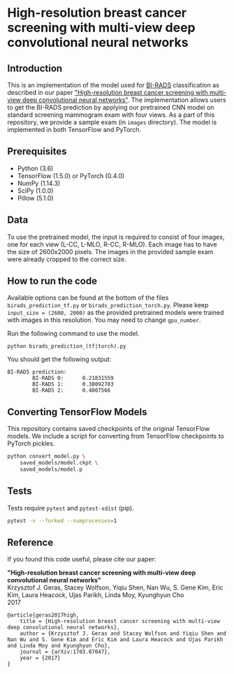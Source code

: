 # High-resolution breast cancer screening with multi-view deep convolutional neural networks
## Introduction
This is an implementation of the model used for [BI-RADS](https://breast-cancer.ca/bi-rads/) classification as described in our paper ["High-resolution breast cancer screening with multi-view deep convolutional neural networks"](https://arxiv.org/abs/1703.07047). The implementation allows users to get the BI-RADS prediction by applying our pretrained CNN model on standard screening mammogram exam with four views. As a part of this repository, we provide a sample exam (in `images` directory). The model is implemented in both TensorFlow and PyTorch.

## Prerequisites

* Python (3.6)
* TensorFlow (1.5.0) or PyTorch (0.4.0)
* NumPy (1.14.3)
* SciPy (1.0.0)
* Pillow (5.1.0)

## Data

To use the pretrained model, the input is required to consist of four images, one for each view (L-CC, L-MLO, R-CC, R-MLO). Each image has to have the size of 2600x2000 pixels. The images in the provided sample exam were already cropped to the correct size.

## How to run the code
Available options can be found at the bottom of the files `birads_prediction_tf.py` or `birads_prediction_torch.py`. Please keep `input_size = (2600, 2000)` as the provided pretrained models were trained with images in this resolution. You may need to change `gpu_number`.

Run the following command to use the model.

```
python birads_prediction_(tf|torch).py
```

You should get the following output:

```
BI-RADS prediction:
        BI-RADS 0:      0.21831559
        BI-RADS 1:      0.38092783
        BI-RADS 2:      0.4007566
```

## Converting TensorFlow Models

This repository contains saved checkpoints of the original TensorFlow models. We include a script for converting from TensorFlow checkpoints to PyTorch pickles.

```bash
python convert_model.py \
    saved_models/model.ckpt \
    saved_models/model.p
```

## Tests

Tests require `pytest` and `pytest-xdist` (pip).

```bash
pytest -v --forked --numprocesses=1
```

## Reference

If you found this code useful, please cite our paper:

**"High-resolution breast cancer screening with multi-view deep convolutional neural networks"**\
Krzysztof J. Geras, Stacey Wolfson, Yiqiu Shen, Nan Wu, S. Gene Kim, Eric Kim, Laura Heacock, Ujas Parikh, Linda Moy, Kyunghyun Cho\
2017

    @article{geras2017high, 
        title = {High-resolution breast cancer screening with multi-view deep convolutional neural networks},
        author = {Krzysztof J. Geras and Stacey Wolfson and Yiqiu Shen and Nan Wu and S. Gene Kim and Eric Kim and Laura Heacock and Ujas Parikh and Linda Moy and Kyunghyun Cho}, 
        journal = {arXiv:1703.07047},
        year = {2017}
    }
